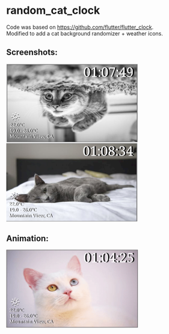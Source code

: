 # random_cat_clock
Code was based on https://github.com/flutter/flutter_clock.  
Modified to add a cat background randomizer + weather icons.

## Screenshots:
<img src='screenshot1.png' width='350'>
<img src='screenshot2.png' width='350'>

## Animation:
<img src='animation.gif' width='350'>